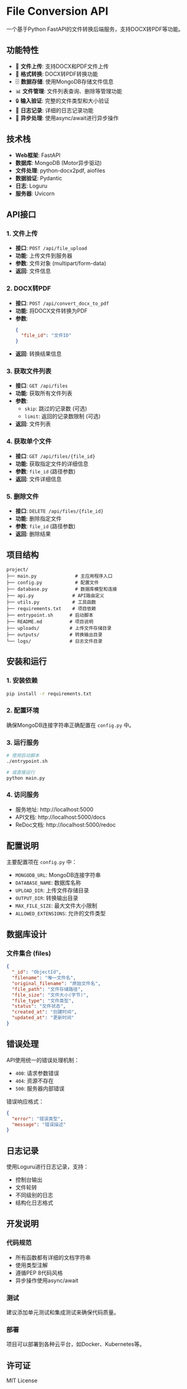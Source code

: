 # File Conversion API

一个基于Python FastAPI的文件转换后端服务，支持DOCX转PDF等功能。

## 功能特性

- 📁 **文件上传**: 支持DOCX和PDF文件上传
- 🔄 **格式转换**: DOCX转PDF转换功能
- 🗄️ **数据存储**: 使用MongoDB存储文件信息
- 📊 **文件管理**: 文件列表查询、删除等管理功能
- 🔒 **输入验证**: 完整的文件类型和大小验证
- 📝 **日志记录**: 详细的日志记录功能
- 🚀 **异步处理**: 使用async/await进行异步操作

## 技术栈

- **Web框架**: FastAPI
- **数据库**: MongoDB (Motor异步驱动)
- **文件处理**: python-docx2pdf, aiofiles
- **数据验证**: Pydantic
- **日志**: Loguru
- **服务器**: Uvicorn

## API接口

### 1. 文件上传
- **接口**: `POST /api/file_upload`
- **功能**: 上传文件到服务器
- **参数**: 文件对象 (multipart/form-data)
- **返回**: 文件信息

### 2. DOCX转PDF
- **接口**: `POST /api/convert_docx_to_pdf`
- **功能**: 将DOCX文件转换为PDF
- **参数**: 
  ```json
  {
    "file_id": "文件ID"
  }
  ```
- **返回**: 转换结果信息

### 3. 获取文件列表
- **接口**: `GET /api/files`
- **功能**: 获取所有文件列表
- **参数**: 
  - `skip`: 跳过的记录数 (可选)
  - `limit`: 返回的记录数限制 (可选)
- **返回**: 文件列表

### 4. 获取单个文件
- **接口**: `GET /api/files/{file_id}`
- **功能**: 获取指定文件的详细信息
- **参数**: `file_id` (路径参数)
- **返回**: 文件详细信息

### 5. 删除文件
- **接口**: `DELETE /api/files/{file_id}`
- **功能**: 删除指定文件
- **参数**: `file_id` (路径参数)
- **返回**: 删除结果

## 项目结构

```
project/
├── main.py              # 主应用程序入口
├── config.py            # 配置文件
├── database.py          # 数据库模型和连接
├── api.py              # API路由定义
├── utils.py            # 工具函数
├── requirements.txt    # 项目依赖
├── entrypoint.sh      # 启动脚本
├── README.md          # 项目说明
├── uploads/           # 上传文件存储目录
├── outputs/           # 转换输出目录
└── logs/              # 日志文件目录
```

## 安装和运行

### 1. 安装依赖
```bash
pip install -r requirements.txt
```

### 2. 配置环境
确保MongoDB连接字符串正确配置在 `config.py` 中。

### 3. 运行服务
```bash
# 使用启动脚本
./entrypoint.sh

# 或直接运行
python main.py
```

### 4. 访问服务
- 服务地址: http://localhost:5000
- API文档: http://localhost:5000/docs
- ReDoc文档: http://localhost:5000/redoc

## 配置说明

主要配置项在 `config.py` 中：

- `MONGODB_URL`: MongoDB连接字符串
- `DATABASE_NAME`: 数据库名称
- `UPLOAD_DIR`: 上传文件存储目录
- `OUTPUT_DIR`: 转换输出目录
- `MAX_FILE_SIZE`: 最大文件大小限制
- `ALLOWED_EXTENSIONS`: 允许的文件类型

## 数据库设计

### 文件集合 (files)
```json
{
  "_id": "ObjectId",
  "filename": "唯一文件名",
  "original_filename": "原始文件名",
  "file_path": "文件存储路径",
  "file_size": "文件大小(字节)",
  "file_type": "文件类型",
  "status": "文件状态",
  "created_at": "创建时间",
  "updated_at": "更新时间"
}
```

## 错误处理

API使用统一的错误处理机制：

- `400`: 请求参数错误
- `404`: 资源不存在
- `500`: 服务器内部错误

错误响应格式：
```json
{
  "error": "错误类型",
  "message": "错误描述"
}
```

## 日志记录

使用Loguru进行日志记录，支持：

- 控制台输出
- 文件轮转
- 不同级别的日志
- 结构化日志格式

## 开发说明

### 代码规范
- 所有函数都有详细的文档字符串
- 使用类型注解
- 遵循PEP 8代码风格
- 异步操作使用async/await

### 测试
建议添加单元测试和集成测试来确保代码质量。

### 部署
项目可以部署到各种云平台，如Docker、Kubernetes等。

## 许可证

MIT License 